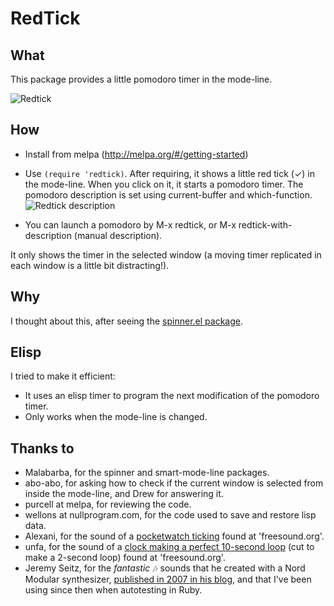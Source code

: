RedTick
=======

## What

This package provides a little pomodoro timer in the mode-line.

![Redtick](https://raw.githubusercontent.com/ferfebles/redtick/master/redtick.gif)

## How

* Install from melpa (http://melpa.org/#/getting-started)

* Use `(require 'redtick)`. After requiring, it shows a little red tick (✓) in the mode-line. When
you click on it, it starts a pomodoro timer. The pomodoro description is set using current-buffer and which-function.
![Redtick description](https://raw.githubusercontent.com/ferfebles/redtick/master/redtick-description.png)

* You can launch a pomodoro by M-x redtick, or M-x redtick-with-description (manual description).

It only shows the timer in the selected window (a moving timer
replicated in each window is a little bit distracting!).

## Why

I thought about this, after seeing the [spinner.el package](https://github.com/Malabarba/spinner.el).

## Elisp

I tried to make it efficient:
  - It uses an elisp timer to program the next modification of the
    pomodoro timer.
  - Only works when the mode-line is changed.

## Thanks to

* Malabarba, for the spinner and smart-mode-line packages.
* abo-abo, for asking how to check if the current window is selected from
inside the mode-line, and Drew for answering it.
* purcell at melpa, for reviewing the code. 
* wellons at nullprogram.com, for the code used to save and restore lisp data.
* Alexani, for the sound of a [pocketwatch ticking](https://www.freesound.org/people/Alexsani/sounds/117280/) found at 'freesound.org'.
* unfa, for the sound of a [clock making a perfect 10-second loop](https://www.freesound.org/people/unfa/sounds/154906/) (cut to make a 2-second loop) found at 'freesound.org'.
* Jeremy Seitz, for the *fantastic* :notes: sounds that he created with a Nord Modular synthesizer, [published in 2007 in his blog](http://www.fozworks.com/blog/2007/07/28/autotest-sound-effects/), and that I've been using since then when autotesting in Ruby.
